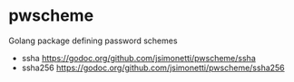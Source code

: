 # pwscheme
Golang package defining password schemes

- ssha          https://godoc.org/github.com/jsimonetti/pwscheme/ssha
- ssha256       https://godoc.org/github.com/jsimonetti/pwscheme/ssha256

